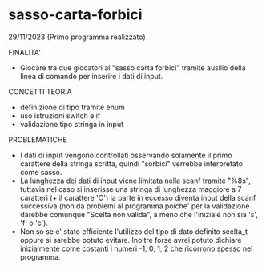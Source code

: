 # sasso-carta-forbici 
29/11/2023 (Primo programma realizzato)

FINALITA'
- Giocare tra due giocatori al "sasso carta forbici" tramite ausilio della linea di comando 
per inserire i dati di input.

CONCETTI TEORIA
- definizione di tipo tramite enum
- uso istruzioni switch e if
- validazione tipo stringa in input

PROBLEMATICHE
- I dati di input vengono controllati osservando solamente il primo carattere della stringa scritta, quindi "sorbici" verrebbe interpretato come sasso.
- La lunghezza dei dati di input viene limitata nella scanf tramite "%8s", tuttavia nel caso si inserisse una stringa di lunghezza maggiore a 7 caratteri (+ il carattere 'O') la parte in eccesso diventa input della scanf successiva (non da problemi al programma poiche' per la validazione darebbe comunque "Scelta non valida", a meno che l'iniziale non sia 's', 'f' o 'c').
- Non so se e' stato efficiente l'utilizzo del tipo di dato definito scelta_t oppure si sarebbe potuto evitare. Inoltre forse avrei potuto dichiare inizialmente come costanti i numeri -1, 0, 1, 2 che ricorrono spesso nel programma.
